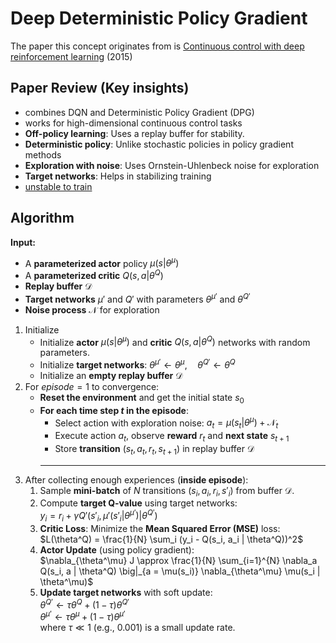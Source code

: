# Deep Deterministic Policy Gradient
The paper this concept originates from is [Continuous control with deep reinforcement learning](https://arxiv.org/pdf/1509.02971) (2015)

## Paper Review (Key insights)
- combines DQN and Deterministic Policy Gradient (DPG)
- works for high-dimensional continuous control tasks
- **Off-policy learning**: Uses a replay buffer for stability.
- **Deterministic policy**: Unlike stochastic policies in policy gradient methods
- **Exploration with noise**: Uses Ornstein-Uhlenbeck noise for exploration
- **Target networks**: Helps in stabilizing training
- <ins>unstable to train</ins>

## Algorithm
**Input:**  
- A **parameterized actor** policy $\mu(s|\theta^{\mu})$
- A **parameterized critic** $Q(s, a | \theta^Q)$
- **Replay buffer** $\mathcal{D}$
- **Target networks** $\mu'$ and $Q'$ with parameters $\theta^{\mu'}$ and $\theta^{Q'}$
- **Noise process** $\mathcal{N}$ for exploration

1. Initialize
    - Initialize **actor** $\mu(s|\theta^\mu)$ and **critic** $Q(s, a | \theta^Q)$ networks with random parameters.
    - Initialize **target networks**: $\theta^{\mu'} \leftarrow \theta^{\mu}, \quad \theta^{Q'} \leftarrow \theta^{Q}$
    - Initialize an **empty replay buffer** $\mathcal{D}$
2. For $episode=1$ to convergence:
    - **Reset the environment** and get the initial state $s_0$
    - **For each time step $t$ in the episode**:
        - Select action with exploration noise: $a_t = \mu(s_t | \theta^\mu) + \mathcal{N}_t$
        - Execute action $a_t$, observe **reward** $r_t$ and **next state** $s_{t+1}$
        - Store **transition** $(s_t, a_t, r_t, s_{t+1})$ in replay buffer $\mathcal{D}$
        ---
3. After collecting enough experiences (**inside episode**):
    1. Sample **mini-batch** of $N$ transitions $(s_i, a_i, r_i, s'_i)$ from buffer $\mathcal{D}$.
    2. Compute **target Q-value** using target networks:  
    $y_i = r_i + \gamma Q'(s'_i, \mu'(s'_i | \theta^{\mu'}) | \theta^{Q'})$
    3. **Critic Loss**: Minimize the **Mean Squared Error (MSE)** loss:  
    $L(\theta^Q) = \frac{1}{N} \sum_i (y_i - Q(s_i, a_i | \theta^Q))^2$
    4. **Actor Update** (using policy gradient):  
    $\nabla_{\theta^\mu} J \approx \frac{1}{N} \sum_{i=1}^{N} \nabla_a Q(s_i, a | \theta^Q) \big|_{a = \mu(s_i)} \nabla_{\theta^\mu} \mu(s_i | \theta^\mu)$
    5. **Update target networks** with soft update:  
    $\theta^{Q'} \leftarrow \tau \theta^Q + (1 - \tau) \theta^{Q'}$  
    $\theta^{\mu'} \leftarrow \tau \theta^\mu + (1 - \tau) \theta^{\mu'}$  
    where $\tau \ll 1$ (e.g., 0.001) is a small update rate.
